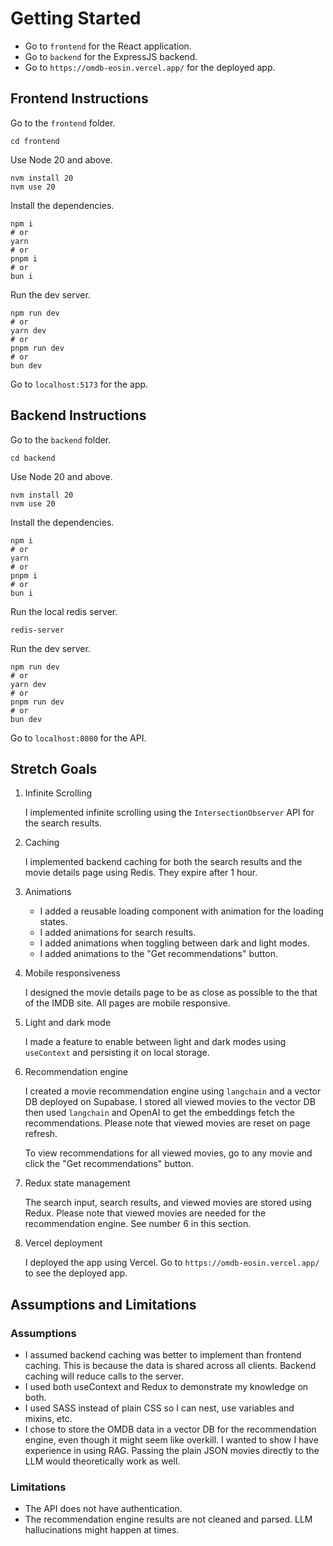 # Getting Started
- Go to `frontend` for the React application.
- Go to `backend` for the ExpressJS backend.
- Go to `https://omdb-eosin.vercel.app/` for the deployed app.

## Frontend Instructions
Go to the `frontend` folder.
```
cd frontend
```
Use Node 20 and above.
```
nvm install 20
nvm use 20
```
Install the dependencies.
```
npm i
# or
yarn
# or
pnpm i
# or
bun i
```
Run the dev server.
```
npm run dev
# or
yarn dev
# or
pnpm run dev
# or
bun dev
```
Go to `localhost:5173` for the app.

## Backend Instructions
Go to the `backend` folder.
```
cd backend
```
Use Node 20 and above.
```
nvm install 20
nvm use 20
```
Install the dependencies.
```
npm i
# or
yarn
# or
pnpm i
# or
bun i
```
Run the local redis server.
```
redis-server
```
Run the dev server.
```
npm run dev
# or
yarn dev
# or
pnpm run dev
# or
bun dev
```
Go to `localhost:8080` for the API.

## Stretch Goals
1. Infinite Scrolling

    I implemented infinite scrolling using the `IntersectionObserver` API for the search results.
2. Caching

    I implemented backend caching for both the search results and the movie details page using Redis. They expire after 1 hour.
3. Animations
   - I added a reusable loading component with animation for the loading states.
   - I added animations for search results.
   - I added animations when toggling between dark and light modes.
   - I added animations to the "Get recommendations" button.
4. Mobile responsiveness

    I designed the movie details page to be as close as possible to the that of the IMDB site. All pages are mobile responsive.
5. Light and dark mode

    I made a feature to enable between light and dark modes using `useContext` and persisting it on local storage.
6. Recommendation engine

    I created a movie recommendation engine using `langchain` and a vector DB deployed on Supabase. I stored all viewed movies to the vector DB then used `langchain` and OpenAI to get the embeddings fetch the recommendations. Please note that viewed movies are reset on page refresh.

    To view recommendations for all viewed movies, go to any movie and click the "Get recommendations" button.
7. Redux state management

    The search input, search results, and viewed movies are stored using Redux. Please note that viewed movies are needed for the recommendation engine. See number 6 in this section.

8. Vercel deployment

    I deployed the app using Vercel. Go to `https://omdb-eosin.vercel.app/` to see the deployed app.

## Assumptions and Limitations
### Assumptions
- I assumed backend caching was better to implement than frontend caching. This is because the data is shared across all clients. Backend caching will reduce calls to the server.
- I used both useContext and Redux to demonstrate my knowledge on both.
- I used SASS instead of plain CSS so I can nest, use variables and mixins, etc.
- I chose to store the OMDB data in a vector DB for the recommendation engine, even though it might seem like overkill. I wanted to show I have experience in using RAG. Passing the plain JSON movies directly to the LLM would theoretically work as well.
### Limitations
- The API does not have authentication.
- The recommendation engine results are not cleaned and parsed. LLM hallucinations might happen at times.
